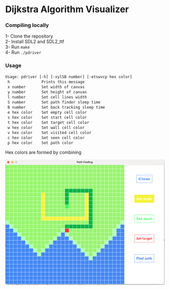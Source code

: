 # Dijkstra Algorithm Visualizer

### Compiling locally

1- Clone the repository  
2- Install SDL2 and SDL2_ttf  
3- Run ```make```  
4- Run ```./pdriver``` 

### Usage
```
Usage: pdriver [-h] [-xylSB number] [-etswvcp hex color]
 h              Prints this message
 x number       Set width of canvas
 y number       Set height of canvas
 l number       Set cell lines width
 S number       Set path finder sleep time
 B number       Set back tracking sleep time
 e hex color    Set empty cell color
 s hex color    Set start cell color
 t hex color    Set target cell color
 w hex color    Set wall cell color
 v hex color    Set visited cell color
 c hex color    Set seen cell color
 p hex color    Set path color
```  
Hex colors are formed by combining

<img width="600" src="https://github.com/dferndz/path-finder-visualizer/blob/main/assets/screenshot.png?raw=true" />

